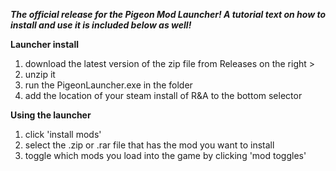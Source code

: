 ***The official release for the Pigeon Mod Launcher! A tutorial text on how to install and use it is included below as well!***

**Launcher install**
1. download the latest version of the zip file from Releases on the right >
2. unzip it
3. run the PigeonLauncher.exe in the folder
4. add the location of your steam install of R&A to the bottom selector

**Using the launcher**
1. click 'install mods'
2. select the .zip or .rar file that has the mod you want to install
3. toggle which mods you load into the game by clicking 'mod toggles'
